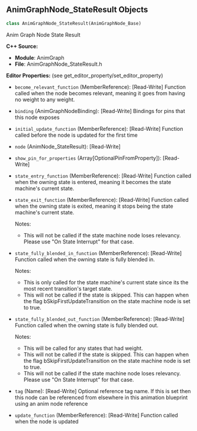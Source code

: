 ## AnimGraphNode_StateResult Objects

```python
class AnimGraphNode_StateResult(AnimGraphNode_Base)
```

Anim Graph Node State Result

**C++ Source:**

- **Module**: AnimGraph
- **File**: AnimGraphNode_StateResult.h

**Editor Properties:** (see get_editor_property/set_editor_property)

- ``become_relevant_function`` (MemberReference):  [Read-Write] Function called when the node becomes relevant, meaning it goes from having no weight to any weight.
- ``binding`` (AnimGraphNodeBinding):  [Read-Write] Bindings for pins that this node exposes
- ``initial_update_function`` (MemberReference):  [Read-Write] Function called before the node is updated for the first time
- ``node`` (AnimNode_StateResult):  [Read-Write]
- ``show_pin_for_properties`` (Array[OptionalPinFromProperty]):  [Read-Write]
- ``state_entry_function`` (MemberReference):  [Read-Write] Function called when the owning state is entered, meaning it becomes the state machine's current state.
- ``state_exit_function`` (MemberReference):  [Read-Write] Function called when the owning state is exited, meaning it stops being the state machine's current state.

  Notes:
  - This will not be called if the state machine node loses relevancy. Please use "On State Interrupt" for that case.
- ``state_fully_blended_in_function`` (MemberReference):  [Read-Write] Function called when the owning state is fully blended in.

  Notes:
  - This is only called for the state machine's current state since its the most recent transition's target state.
  - This will not be called if the state is skipped. This can happen when the flag bSkipFirstUpdateTransition on the state machine node is set to true.
- ``state_fully_blended_out_function`` (MemberReference):  [Read-Write] Function called when the owning state is fully blended out.

  Notes:
  - This will be called for any states that had weight.
  - This will not be called if the state is skipped. This can happen when the flag bSkipFirstUpdateTransition on the state machine node is set to true.
  - This will not be called if the state machine node loses relevancy. Please use "On State Interrupt" for that case.
- ``tag`` (Name):  [Read-Write] Optional reference tag name. If this is set then this node can be referenced from elsewhere in this animation blueprint using an anim node reference
- ``update_function`` (MemberReference):  [Read-Write] Function called when the node is updated

<a id="unreal.AnimGraphNode_CustomTransitionResult"></a>
